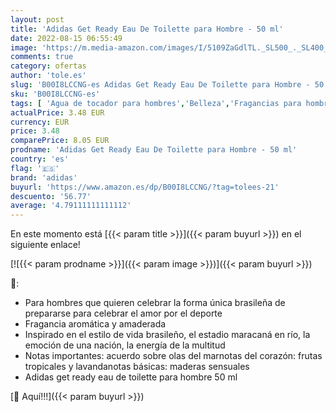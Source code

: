 ```yaml
---
layout: post
title: 'Adidas Get Ready Eau De Toilette para Hombre - 50 ml'
date: 2022-08-15 06:55:49
image: 'https://m.media-amazon.com/images/I/5109ZaGdlTL._SL500_._SL400_.jpg'
comments: true
category: ofertas
author: 'tole.es'
slug: 'B00I8LCCNG-es Adidas Get Ready Eau De Toilette para Hombre - 50 ml'
sku: 'B00I8LCCNG-es'
tags: [ 'Agua de tocador para hombres','Belleza','Fragancias para hombres','Perfumes y fragancias','adidas','de','eau','toilette','🇪🇸', ]
actualPrice: 3.48 EUR
currency: EUR
price: 3.48
comparePrice: 8.05 EUR
prodname: 'Adidas Get Ready Eau De Toilette para Hombre - 50 ml'
country: 'es'
flag: '🇪🇸'
brand: 'adidas'
buyurl: 'https://www.amazon.es/dp/B00I8LCCNG/?tag=tolees-21'
descuento: '56.77'
average: '4.79111111111112'
---
```


En este momento está [{{< param title >}}]({{< param buyurl >}}) en el siguiente enlace!

[![{{< param prodname >}}]({{< param image >}})]({{< param buyurl >}})

🔎:

- Para hombres que quieren celebrar la forma única brasileña de prepararse para celebrar el amor por el deporte
- Fragancia aromática y amaderada
- Inspirado en el estilo de vida brasileño, el estadio maracaná en río, la emoción de una nación, la energía de la multitud
- Notas importantes: acuerdo sobre olas del marnotas del corazón: frutas tropicales y lavandanotas básicas: maderas sensuales
- Adidas get ready eau de toilette para hombre 50 ml

[🛒 Aquí!!!]({{< param buyurl >}})
